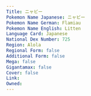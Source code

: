 ```yaml
---
﻿Title: ニャビー
Pokemon Name Japanese: ニャビー
Pokemon Name German: Flamiau
Pokemon Name English: Litten
Language Card: Japanese
National Dex Number: 725
Region: Alola
Regional Form: false
Additional Form: false
Mega: false
Gigantamax: false
Cover: false
Link: 
Owned: 
---
```

